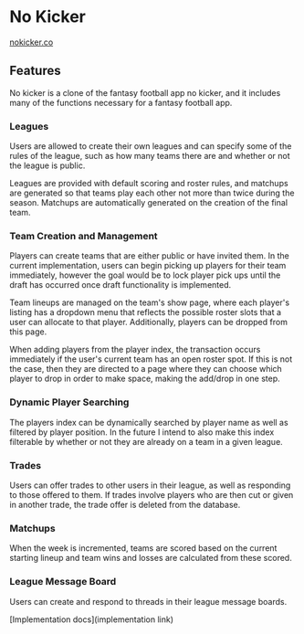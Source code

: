 # No Kicker

[nokicker.co](www.nokicker.co)

## Features

No kicker is a clone of the fantasy football app no kicker, and it includes
many of the functions necessary for a fantasy football app.

### Leagues

Users are allowed to create their own leagues and can specify some of the rules
of the league, such as how many teams there are and whether or not the league
is public.

Leagues are provided with default scoring and roster rules, and matchups are
generated so that teams play each other not more than twice during the season.
Matchups are automatically generated on the creation of the final team.

### Team Creation and Management

Players can create teams that are either public or have invited them. In the
current implementation, users can begin picking up players for their team
immediately, however the goal would be to lock player pick ups until the draft
has occurred once draft functionality is implemented.

Team lineups are managed on the team's show page, where each player's listing
has a dropdown menu that reflects the possible roster slots that a user can
allocate to that player. Additionally, players can be dropped from this page.

When adding players from the player index, the transaction occurs immediately
if the user's current team has an open roster spot. If this is not the case, then
they are directed to a page where they can choose which player to drop in order
to make space, making the add/drop in one step.

### Dynamic Player Searching

The players index can be dynamically searched by player name as well as filtered
by player position. In the future I intend to also make this index filterable
by whether or not they are already on a team in a given league.

### Trades

Users can offer trades to other users in their league, as well as responding
to those offered to them. If trades involve players who are then cut or given
in another trade, the trade offer is deleted from the database.

### Matchups

When the week is incremented, teams are scored based on the current starting
lineup and team wins and losses are calculated from these scored.

### League Message Board

Users can create and respond to threads in their league message boards.

[Implementation docs](implementation link)

[implementation-link]: ./docs/implemenation_plan.md
